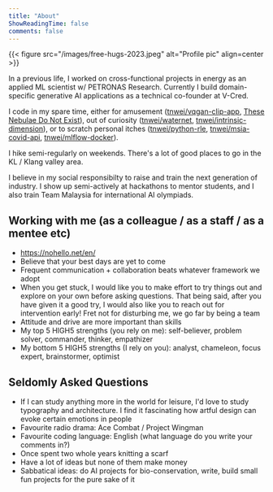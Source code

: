 ```yaml
---
title: "About"
ShowReadingTime: false
comments: false
---
```


{{< figure src="/images/free-hugs-2023.jpeg" alt="Profile pic" align=center >}}

In a previous life, I worked on cross-functional projects in energy as an applied ML scientist w/ PETRONAS Research. Currently I build domain-specific generative AI applications as a technical co-founder at V-Cred. 

I code in my spare time, either for amusement ([tnwei/vqgan-clip-app](https://github.com/tnwei/vqgan-clip-app), [These Nebulae Do Not Exist](https://tnwei.github.io/thesenebulaedonotexist/)), out of curiosity ([tnwei/waternet](https://github.com/tnwei/waternet), [tnwei/intrinsic-dimension](https://github.com/tnwei/intrinsic-dimension)), or to scratch personal itches ([tnwei/python-rle](https://github.com/tnwei/python-rle), [tnwei/msia-covid-api](https://github.com/tnwei/msia-covid-api), [tnwei/mlflow-docker](https://github.com/tnwei/mlflow-docker)).

I hike semi-regularly on weekends. There's a lot of good places to go in the KL / Klang valley area.

I believe in my social responsibilty to raise and train the next generation of industry. I show up semi-actively at hackathons to mentor students, and I also train Team Malaysia for international AI olympiads.

## Working with me (as a colleague / as a staff / as a mentee etc)

+ https://nohello.net/en/
+ Believe that your best days are yet to come
+ Frequent communication + collaboration beats whatever framework we adopt
+ When you get stuck, I would like you to make effort to try things out and explore on your own before asking questions. That being said, after you have given it a good try, I would also like you to reach out for intervention early! Fret not for disturbing me, we go far by being a team
+ Attitude and drive are more important than skills
+ My top 5 HIGH5 strengths (you rely on me): self-believer, problem solver, commander, thinker, empathizer
+ My bottom 5 HIGH5 strengths (I rely on you): analyst, chameleon, focus expert, brainstormer, optimist

## Seldomly Asked Questions

+ If I can study anything more in the world for leisure, I'd love to study typography and architecture. I find it fascinating how artful design can evoke certain emotions in people
+ Favourite radio drama: Ace Combat / Project Wingman
+ Favourite coding language: English (what language do you write your comments in?)
+ Once spent two whole years knitting a scarf
+ Have a lot of ideas but none of them make money
+ Sabbatical ideas: do AI projects for bio-conservation, write, build small fun projects for the pure sake of it

